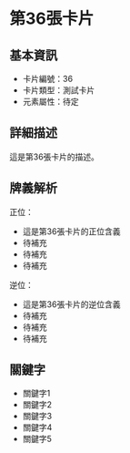 # 第36張卡片

## 基本資訊
- 卡片編號：36
- 卡片類型：測試卡片
- 元素屬性：待定

## 詳細描述
這是第36張卡片的描述。

## 牌義解析
正位：
- 這是第36張卡片的正位含義
- 待補充
- 待補充
- 待補充

逆位：
- 這是第36張卡片的逆位含義
- 待補充
- 待補充
- 待補充

## 關鍵字
- 關鍵字1
- 關鍵字2
- 關鍵字3
- 關鍵字4
- 關鍵字5
